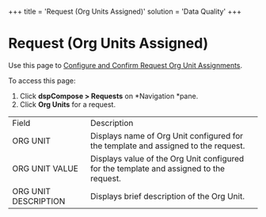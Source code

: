 +++
title = 'Request (Org Units Assigned)'
solution = 'Data Quality'
+++

# Request (Org Units Assigned)

<div class="use">

Use this page to [Configure and Confirm Request Org Unit
Assignments](../Use_Cases/Request_Org_Unit_Assignments.htm).

</div>

To access this page:

1.  Click <span style="font-weight: bold;">dspCompose \>
    Requests</span> on *Navigation *pane.
2.  Click <span style="font-weight: bold;">Org Units</span> for a
    request.

|                      |                                                                                         |
| -------------------- | --------------------------------------------------------------------------------------- |
| Field                | Description                                                                             |
| ORG UNIT             | Displays name of Org Unit configured for the template and assigned to the request.      |
| ORG UNIT VALUE       | Displays value of the Org Unit configured for the template and assigned to the request. |
| ORG UNIT DESCRIPTION | Displays brief description of the Org Unit.                                             |
